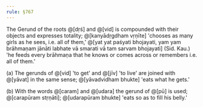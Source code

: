 ```yaml
---
rule: §767
---
```


The Gerund of the roots @[dṛś] and @[vid] is compounded with their objects and expresses totality; @[kanyādṛgdham vṛṇīte] 'chooses as many girls as he sees, i.e. all of them,' @[yat yat paśyati bhojayati, yam yam brāhmaṇam jānāti labhate vā smarati vā tam sarvam bhojayati] (Sid. Kau.) 'he feeds every brāhmaṇa that he knows or comes across or remembers i.e. all of them.'

(a) The gerunds of @[vid] 'to get' and @[jīv] 'to live' are joined with @[yāvat] in the same sense; @[yāvadvidham bhukte] 'eats what he gets.'

(b) With the words @[caram] and @[udara] the gerund of @[pū] is used; @[carapūram stṛṇāti]; @[udarapūram bhukte] 'eats so as to fill his belly.'